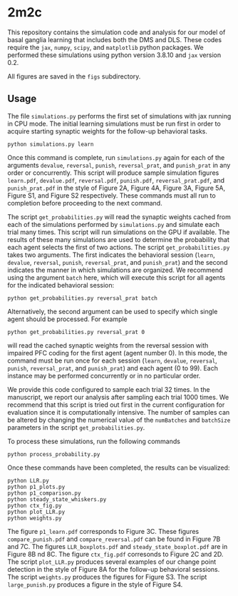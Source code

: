 # 2m2c

This repository contains the simulation code and analysis for our model of basal ganglia learning that includes both the DMS and DLS. These codes require the `jax`, `numpy`, `scipy`, and `matplotlib` python packages. We performed these simulations using python version 3.8.10 and `jax` version 0.2.

All figures are saved in the `figs` subdirectory.

## Usage

The file `simulations.py` performs the first set of simulations with jax running in CPU mode. The initial learning simulations must be run first in order to acquire starting synaptic weights for the follow-up behavioral tasks.

```
python simulations.py learn
```

Once this command is complete, run `simulations.py` again for each of the arguments `devalue`, `reversal`, `punish`, `reversal_prat`, and `punish_prat` in any order or concurrently. This script will produce sample simulation figures `learn.pdf`, `devalue.pdf`, `reversal.pdf`, `punish.pdf`, `reversal_prat.pdf`, and `punish_prat.pdf` in the style of Figure 2A, Figure 4A, Figure 3A, Figure 5A, Figure S1, and Figure S2 respectively. These commands must all run to completion before proceeding to the next command.

The script `get_probabilities.py` will read the synaptic weights cached from each of the simulations performed by `simulations.py` and simulate each trial many times. This script will run simulations on the GPU if available. The results of these many simulations are used to determine the probability that each agent selects the first of two actions. The script `get_probabilities.py` takes two arguments. The first indicates the behavioral session (`learn`, `devalue`, `reversal`, `punish`, `reversal_prat`, and `punish_prat`) and the second indicates the manner in which simulations are organized. We recommend using the argument `batch` here, which will execute this script for all agents for the indicated behavioral session:

```
python get_probabilities.py reversal_prat batch
````

Alternatively, the second argument can be used to specify which single agent should be processed. For example

```
python get_probabilities.py reversal_prat 0
```
will read the cached synaptic weights from the reversal session with impaired PFC coding for the first agent (agent number 0). In this mode, the command must be run once for each session (`learn`, `devalue`, `reversal`, `punish`, `reversal_prat`, and `punish_prat`) and each agent (0 to 99). Each instance may be performed concurrently or in no particular order.

We provide this code configured to sample each trial 32 times. In the manuscript, we report our analysis after sampling each trial 1000 times. We recommend that this script is tried out first in the current configuration for evaluation since it is computationally intensive. The number of samples can be altered by changing the numerical value of the `numBatches` and `batchSize` parameters in the script `get_probabilities.py`.

To process these simulations, run the following commands
```
python process_probability.py
```
Once these commands have been completed, the results can be visualized:
```
python LLR.py
python p1_plots.py
python p1_comparison.py
python steady_state_whiskers.py
python ctx_fig.py
python plot_LLR.py
python weights.py
```
The figure `p1_learn.pdf` corresponds to Figure 3C.
These figures `compare_punish.pdf` and `compare_reversal.pdf` can be found in Figure 7B and 7C.
The figures `LLR_boxplots.pdf` and `steady_state_boxplot.pdf` are in Figure 8B nd 8C.
The figure `ctx_fig.pdf` corresonds to Figure 2C and 2D.
The script `plot_LLR.py` produces several examples of our change point detection in the style of Figure 8A for the follow-up behavioral sessions.
The script `weights.py` produces the figures for Figure S3.
The script `large_punish.py` produces a figure in the style of Figure S4.